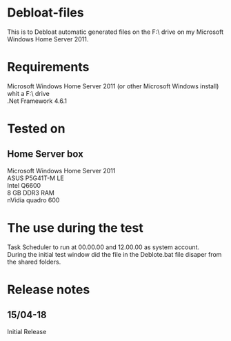
# Debloat-files
This is to Debloat automatic generated files on the F:\ drive on my Microsoft Windows Home Server 2011.

# Requirements
Microsoft Windows Home Server 2011 (or other Microsoft Windows install) whit a F:\ drive
<br>.Net Framework 4.6.1

# Tested on
## Home Server box
Microsoft Windows Home Server 2011
<br>ASUS P5G41T-M LE
<br>Intel Q6600
<br>8 GB DDR3 RAM
<br>nVidia quadro 600

# The use during the test
Task Scheduler to run at 00.00.00 and 12.00.00 as system account.
<br>During the initial test window did the file in the Deblote.bat file disaper from the shared folders.

# Release notes
## 15/04-18 
Initial Release
